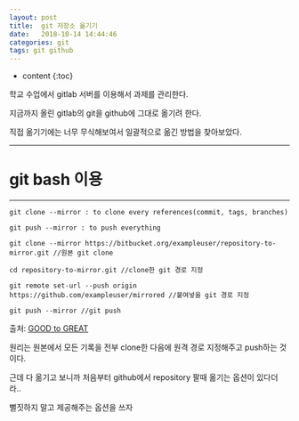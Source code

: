 ```yaml
---
layout: post
title:  git 저장소 옮기기
date:   2018-10-14 14:44:46
categories: git
tags: git github
---
```


* content
{:toc}

 학교 수업에서 gitlab 서버를 이용해서 과제를 관리한다.

 지금까지 올린 gitlab의 git을 github에 그대로 옮기려 한다.

 직접 옮기기에는 너무 무식해보여서 일괄적으로 옮긴 방법을 찾아보았다.

---
# git bash 이용
---

`git clone --mirror : to clone every references(commit, tags, branches)`

`git push --mirror : to push everything`

```
git clone --mirror https://bitbucket.org/exampleuser/repository-to-mirror.git //원본 git clone

cd repository-to-mirror.git //clone한 git 경로 지정

git remote set-url --push origin https://github.com/exampleuser/mirrored //붙여넣을 git 경로 지정

git push --mirror //git push
```

출처: [GOOD to GREAT](http://goodtogreate.tistory.com/entry/%EC%A0%80%EC%9E%A5%EC%86%8C-%ED%86%B5%EC%B1%84%EB%A1%9C-%EB%B3%B5%EC%82%AC%ED%95%98%EA%B8%B0-bitbucket-to-github)

원리는 원본에서 모든 기록을 전부 clone한 다음에 원격 경로 지정해주고 push하는 것이다.

근데 다 옮기고 보니까 처음부터 github에서 repository 팔때 옮기는 옵션이 있다더라..

뻘짓하지 말고 제공해주는 옵션을 쓰자
